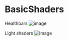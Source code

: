 # BasicShaders

Healthbars
![image](https://user-images.githubusercontent.com/31730144/141803049-17c5293e-0763-4423-9787-e86a6ac55bd2.png)

Light shaders
![image](https://user-images.githubusercontent.com/31730144/141802731-26fee683-793e-4559-afe3-168aaa8cfe9f.png)
